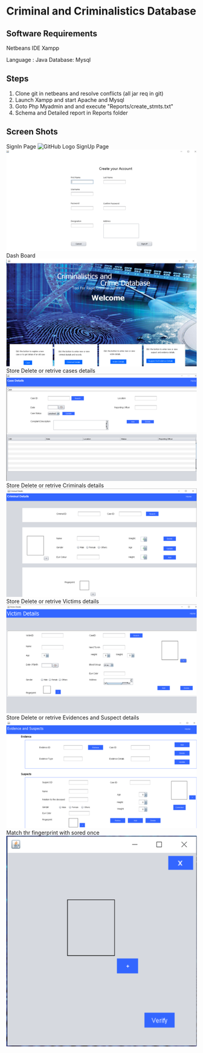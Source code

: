 # Criminal and Criminalistics Database

## Software Requirements
Netbeans IDE
Xampp

Language : Java
Database: Mysql

## Steps 
1. Clone git in netbeans and resolve conflicts (all jar req in git)
2. Launch Xampp and start Apache and Mysql
3. Goto Php Myadmin and and execute "Reports/create_stmts.txt"
4. Schema and Detailed report in Reports folder 

## Screen Shots
SignIn Page
![GitHub Logo](/Images/Login.png.png)
SignUp Page
![GitHub Logo](/Images/Signup.png)
Dash Board
![GitHub Logo](/Images/Home.png)
Store Delete or retrive cases details
![GitHub Logo](/Images/Case.png)
Store Delete or retrive Criminals details
![GitHub Logo](/Images/Criminal.png)
Store Delete or retrive Victims details
![GitHub Logo](/Images/Victim.png)
Store Delete or retrive Evidences and Suspect details
![GitHub Logo](/Images/Evidenceandsuspect.png)
Match thr fingerprint with sored once
![GitHub Logo](/Images/Fingerprintmatching.PNG)
